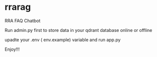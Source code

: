 # rrarag
RRA FAQ Chatbot

Run admin.py first to store data in your qdrant database online or offline 

upadte your .env ( env.example)  variable and run app.py 

Enjoy!!!
